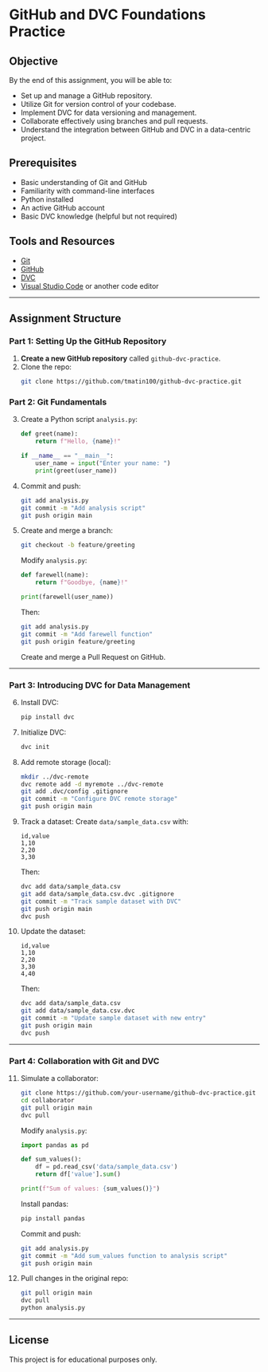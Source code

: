 # GitHub and DVC Foundations Practice

## Objective

By the end of this assignment, you will be able to:

- Set up and manage a GitHub repository.
- Utilize Git for version control of your codebase.
- Implement DVC for data versioning and management.
- Collaborate effectively using branches and pull requests.
- Understand the integration between GitHub and DVC in a data-centric project.

## Prerequisites

- Basic understanding of Git and GitHub
- Familiarity with command-line interfaces
- Python installed
- An active GitHub account
- Basic DVC knowledge (helpful but not required)

## Tools and Resources

- [Git](https://git-scm.com/)
- [GitHub](https://github.com/)
- [DVC](https://dvc.org/)
- [Visual Studio Code](https://code.visualstudio.com/) or another code editor

---

## Assignment Structure

### Part 1: Setting Up the GitHub Repository

1. **Create a new GitHub repository** called `github-dvc-practice`.
2. Clone the repo:
   ```bash
   git clone https://github.com/tmatin100/github-dvc-practice.git
   ```

### Part 2: Git Fundamentals

3. Create a Python script `analysis.py`:
   ```python
   def greet(name):
       return f"Hello, {name}!"

   if __name__ == "__main__":
       user_name = input("Enter your name: ")
       print(greet(user_name))
   ```

4. Commit and push:
   ```bash
   git add analysis.py
   git commit -m "Add analysis script"
   git push origin main
   ```

5. Create and merge a branch:
   ```bash
   git checkout -b feature/greeting
   ```

   Modify `analysis.py`:
   ```python
   def farewell(name):
       return f"Goodbye, {name}!"

   print(farewell(user_name))
   ```

   Then:
   ```bash
   git add analysis.py
   git commit -m "Add farewell function"
   git push origin feature/greeting
   ```

   Create and merge a Pull Request on GitHub.

---

### Part 3: Introducing DVC for Data Management

6. Install DVC:
   ```bash
   pip install dvc
   ```

7. Initialize DVC:
   ```bash
   dvc init
   ```

8. Add remote storage (local):
   ```bash
   mkdir ../dvc-remote
   dvc remote add -d myremote ../dvc-remote
   git add .dvc/config .gitignore
   git commit -m "Configure DVC remote storage"
   git push origin main
   ```

9. Track a dataset:
   Create `data/sample_data.csv` with:
   ```csv
   id,value
   1,10
   2,20
   3,30
   ```

   Then:
   ```bash
   dvc add data/sample_data.csv
   git add data/sample_data.csv.dvc .gitignore
   git commit -m "Track sample dataset with DVC"
   git push origin main
   dvc push
   ```

10. Update the dataset:
    ```csv
    id,value
    1,10
    2,20
    3,30
    4,40
    ```

    Then:
    ```bash
    dvc add data/sample_data.csv
    git add data/sample_data.csv.dvc
    git commit -m "Update sample dataset with new entry"
    git push origin main
    dvc push
    ```

---

### Part 4: Collaboration with Git and DVC

11. Simulate a collaborator:
    ```bash
    git clone https://github.com/your-username/github-dvc-practice.git collaborator
    cd collaborator
    git pull origin main
    dvc pull
    ```

    Modify `analysis.py`:
    ```python
    import pandas as pd

    def sum_values():
        df = pd.read_csv('data/sample_data.csv')
        return df['value'].sum()

    print(f"Sum of values: {sum_values()}")
    ```

    Install pandas:
    ```bash
    pip install pandas
    ```

    Commit and push:
    ```bash
    git add analysis.py
    git commit -m "Add sum_values function to analysis script"
    git push origin main
    ```

12. Pull changes in the original repo:
    ```bash
    git pull origin main
    dvc pull
    python analysis.py
    ```

---

## License

This project is for educational purposes only.
